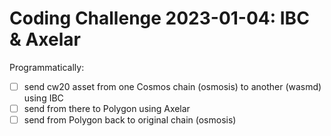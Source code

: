 # Coding Challenge 2023-01-04: IBC & Axelar

Programmatically:

- [ ] send cw20 asset from one Cosmos chain (osmosis) to another (wasmd) using IBC
- [ ] send from there to Polygon using Axelar
- [ ] send from Polygon back to original chain (osmosis)

